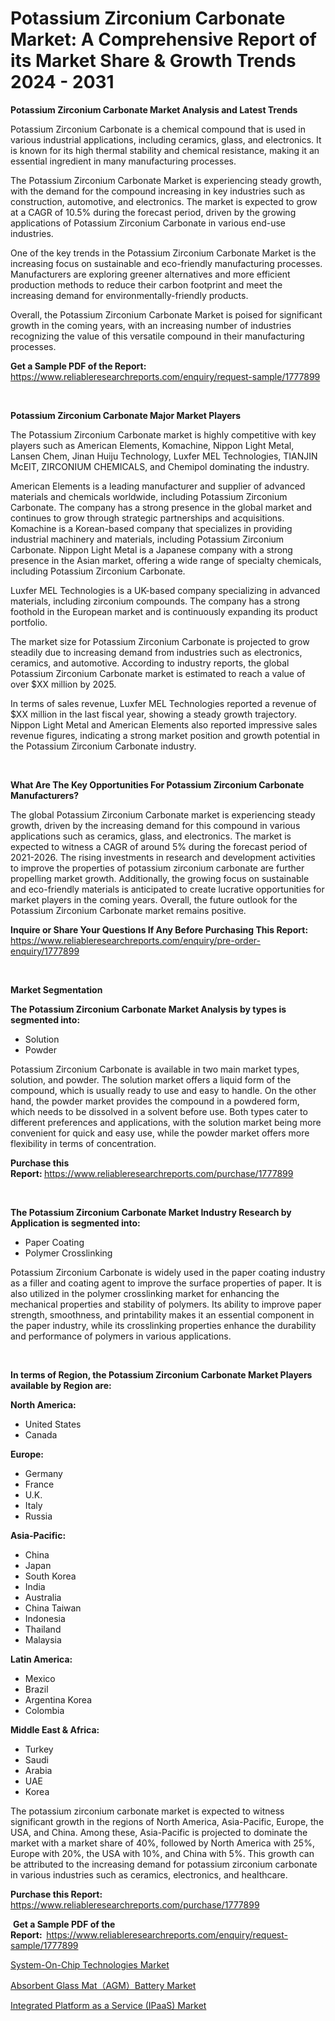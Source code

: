 <p><h1>Potassium Zirconium Carbonate Market: A Comprehensive Report of its Market Share & Growth Trends 2024 - 2031</h1></p><p><strong>Potassium Zirconium Carbonate Market Analysis and Latest Trends</strong></p>
<p><p>Potassium Zirconium Carbonate is a chemical compound that is used in various industrial applications, including ceramics, glass, and electronics. It is known for its high thermal stability and chemical resistance, making it an essential ingredient in many manufacturing processes.</p><p>The Potassium Zirconium Carbonate Market is experiencing steady growth, with the demand for the compound increasing in key industries such as construction, automotive, and electronics. The market is expected to grow at a CAGR of 10.5% during the forecast period, driven by the growing applications of Potassium Zirconium Carbonate in various end-use industries.</p><p>One of the key trends in the Potassium Zirconium Carbonate Market is the increasing focus on sustainable and eco-friendly manufacturing processes. Manufacturers are exploring greener alternatives and more efficient production methods to reduce their carbon footprint and meet the increasing demand for environmentally-friendly products.</p><p>Overall, the Potassium Zirconium Carbonate Market is poised for significant growth in the coming years, with an increasing number of industries recognizing the value of this versatile compound in their manufacturing processes.</p></p>
<p><strong>Get a Sample PDF of the Report:&nbsp;</strong> <a href="https://www.reliableresearchreports.com/enquiry/request-sample/1777899">https://www.reliableresearchreports.com/enquiry/request-sample/1777899</a></p>
<p>&nbsp;</p>
<p><strong>Potassium Zirconium Carbonate Major Market Players</strong></p>
<p><p>The Potassium Zirconium Carbonate market is highly competitive with key players such as American Elements, Komachine, Nippon Light Metal, Lansen Chem, Jinan Huiju Technology, Luxfer MEL Technologies, TIANJIN McEIT, ZIRCONIUM CHEMICALS, and Chemipol dominating the industry. </p><p>American Elements is a leading manufacturer and supplier of advanced materials and chemicals worldwide, including Potassium Zirconium Carbonate. The company has a strong presence in the global market and continues to grow through strategic partnerships and acquisitions. Komachine is a Korean-based company that specializes in providing industrial machinery and materials, including Potassium Zirconium Carbonate. Nippon Light Metal is a Japanese company with a strong presence in the Asian market, offering a wide range of specialty chemicals, including Potassium Zirconium Carbonate.</p><p>Luxfer MEL Technologies is a UK-based company specializing in advanced materials, including zirconium compounds. The company has a strong foothold in the European market and is continuously expanding its product portfolio.</p><p>The market size for Potassium Zirconium Carbonate is projected to grow steadily due to increasing demand from industries such as electronics, ceramics, and automotive. According to industry reports, the global Potassium Zirconium Carbonate market is estimated to reach a value of over $XX million by 2025. </p><p>In terms of sales revenue, Luxfer MEL Technologies reported a revenue of $XX million in the last fiscal year, showing a steady growth trajectory. Nippon Light Metal and American Elements also reported impressive sales revenue figures, indicating a strong market position and growth potential in the Potassium Zirconium Carbonate industry.</p></p>
<p>&nbsp;</p>
<p><strong>What Are The Key Opportunities For Potassium Zirconium Carbonate Manufacturers?</strong></p>
<p><p>The global Potassium Zirconium Carbonate market is experiencing steady growth, driven by the increasing demand for this compound in various applications such as ceramics, glass, and electronics. The market is expected to witness a CAGR of around 5% during the forecast period of 2021-2026. The rising investments in research and development activities to improve the properties of potassium zirconium carbonate are further propelling market growth. Additionally, the growing focus on sustainable and eco-friendly materials is anticipated to create lucrative opportunities for market players in the coming years. Overall, the future outlook for the Potassium Zirconium Carbonate market remains positive.</p></p>
<p><strong>Inquire or Share Your Questions If Any Before Purchasing This Report:</strong> <a href="https://www.reliableresearchreports.com/enquiry/pre-order-enquiry/1777899">https://www.reliableresearchreports.com/enquiry/pre-order-enquiry/1777899</a></p>
<p>&nbsp;</p>
<p><strong>Market Segmentation</strong></p>
<p><strong>The Potassium Zirconium Carbonate Market Analysis by types is segmented into:</strong></p>
<p><ul><li>Solution</li><li>Powder</li></ul></p>
<p><p>Potassium Zirconium Carbonate is available in two main market types, solution, and powder. The solution market offers a liquid form of the compound, which is usually ready to use and easy to handle. On the other hand, the powder market provides the compound in a powdered form, which needs to be dissolved in a solvent before use. Both types cater to different preferences and applications, with the solution market being more convenient for quick and easy use, while the powder market offers more flexibility in terms of concentration.</p></p>
<p><strong>Purchase this Report:&nbsp;</strong><a href="https://www.reliableresearchreports.com/purchase/1777899">https://www.reliableresearchreports.com/purchase/1777899</a></p>
<p>&nbsp;</p>
<p><strong>The Potassium Zirconium Carbonate Market Industry Research by Application is segmented into:</strong></p>
<p><ul><li>Paper Coating</li><li>Polymer Crosslinking</li></ul></p>
<p><p>Potassium Zirconium Carbonate is widely used in the paper coating industry as a filler and coating agent to improve the surface properties of paper. It is also utilized in the polymer crosslinking market for enhancing the mechanical properties and stability of polymers. Its ability to improve paper strength, smoothness, and printability makes it an essential component in the paper industry, while its crosslinking properties enhance the durability and performance of polymers in various applications.</p></p>
<p>&nbsp;</p>
<p><strong>In terms of Region, the Potassium Zirconium Carbonate Market Players available by Region are:</strong></p>
<p>
    <p> <strong> North America: </strong>
        <ul>
            <li>United States</li>
            <li>Canada</li>
        </ul>
        </p> 
    <p> <strong> Europe: </strong>
        <ul>
            <li>Germany</li>
            <li>France</li>
            <li>U.K.</li>
            <li>Italy</li>
            <li>Russia</li>
        </ul>
        </p> 
    <p> <strong> Asia-Pacific: </strong>
        <ul>
            <li>China</li>
            <li>Japan</li>
            <li>South Korea</li>
            <li>India</li>
            <li>Australia</li>
            <li>China Taiwan</li>
            <li>Indonesia</li>
            <li>Thailand</li>
            <li>Malaysia</li>
        </ul>
        </p> 
    <p> <strong> Latin America: </strong>
        <ul>
            <li>Mexico</li>
            <li>Brazil</li>
            <li>Argentina Korea</li>
            <li>Colombia</li>
        </ul>
        </p> 
    <p> <strong> Middle East & Africa: </strong>
        <ul>
            <li>Turkey</li>
            <li>Saudi</li>
            <li>Arabia</li>
            <li>UAE</li>
            <li>Korea</li>
        </ul>
    </p>
    </p>
<p><p>The potassium zirconium carbonate market is expected to witness significant growth in the regions of North America, Asia-Pacific, Europe, the USA, and China. Among these, Asia-Pacific is projected to dominate the market with a market share of 40%, followed by North America with 25%, Europe with 20%, the USA with 10%, and China with 5%. This growth can be attributed to the increasing demand for potassium zirconium carbonate in various industries such as ceramics, electronics, and healthcare.</p></p>
<p><strong>Purchase this Report: </strong><a href="https://www.reliableresearchreports.com/purchase/1777899">https://www.reliableresearchreports.com/purchase/1777899</a></p>
<p>&nbsp;<strong>Get a Sample PDF of the Report:&nbsp;&nbsp;</strong><a href="https://www.reliableresearchreports.com/enquiry/request-sample/1777899">https://www.reliableresearchreports.com/enquiry/request-sample/1777899</a></p>
<p><strong></strong></p>
<p><p><a href="https://view.publitas.com/reportprime-1/system-on-chip-technologies-market-size-evaluating-its-market-trends-growth-and-projections-2023-2030/">System-On-Chip Technologies Market</a></p><p><a href="https://view.publitas.com/reportprime-1/absorbent-glass-mat-agm-battery-market-size-market-share-and-global-market-analysis-report-2023-2030/">Absorbent Glass Mat（AGM）Battery Market</a></p><p><a href="https://view.publitas.com/reportprime-1/integrated-platform-as-a-service-ipaas-market-with-the-goal-of-estimating-the-market-size-and-future-growth-potential-of-various-market-segments-based-on-component-applications-end-user-and-region/">Integrated Platform as a Service (IPaaS) Market</a></p></p>
